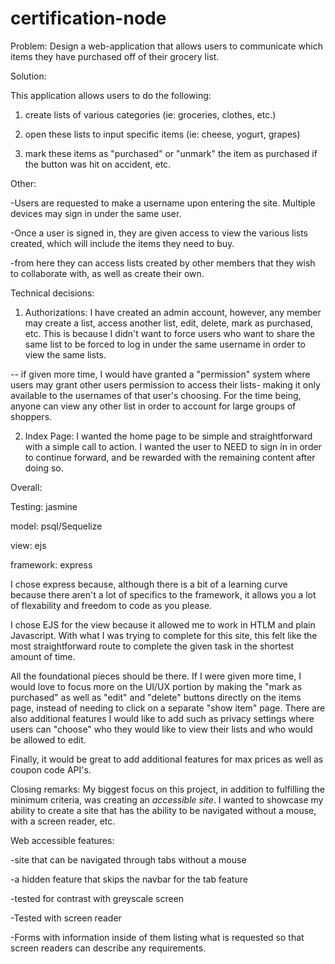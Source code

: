 # certification-node

Problem: Design a web-application that allows users to communicate which items they have purchased off of their grocery list.

Solution:

This application allows users to do the following:

1) create lists of various categories (ie: groceries, clothes, etc.)

2) open these lists to input specific items (ie: cheese, yogurt, grapes)

3) mark these items as "purchased" or "unmark" the item as purchased if the button was hit on accident, etc.

Other:

-Users are requested to make a username upon entering the site. Multiple devices may sign in under the same user.

-Once a user is signed in, they are given access to view the various lists created, which will include the items they need to buy.

-from here they can access lists created by other members that they wish to collaborate with, as well as create their own.

Technical decisions:

1) Authorizations: I have created an admin account, however, any member may create a list, access another list, edit, delete, mark as purchased, etc. This is because I didn't want to force users who want to share the same list to be forced to log in under the same username in order to view the same lists.

-- if given more time, I would have granted a "permission" system where users may grant other users permission to access their lists- making it only available to the usernames of that user's choosing. For the time being, anyone can view any other list in order to account for large groups of shoppers.

2) Index Page: I wanted the home page to be simple and straightforward with a simple call to action. I wanted the user to NEED to sign in in order to continue forward, and be rewarded with the remaining content after doing so.

Overall:

  Testing: jasmine

  model: psql/Sequelize

  view: ejs

  framework: express

  I chose express because, although there is a bit of a learning curve because there aren't a lot of specifics to the framework, it allows you a lot of flexability and freedom to code as you please.

  I chose EJS for the view because it allowed me to work in HTLM and plain Javascript. With what I was trying to complete for this site, this felt like the most straightforward route to complete the given task in the shortest amount of time.

All the foundational pieces should be there. If I were given more time, I would love to focus more on the UI/UX portion by making the "mark as purchased" as well as "edit" and "delete" buttons directly on the items page, instead of needing to click on a separate "show item" page. There are also additional features I would like to add such as privacy settings where users can "choose" who they would like to view their lists and who would be allowed to edit.

Finally, it would be great to add additional features for max prices as well as coupon code API's.

Closing remarks:
My biggest focus on this project, in addition to fulfilling the minimum criteria, was creating an *accessible site*. I wanted to showcase my ability to create a site that has the ability to be navigated without a mouse, with a screen reader, etc.

Web accessible features:

-site that can be navigated through tabs without a mouse

-a hidden feature that skips the navbar for the tab feature

-tested for contrast with greyscale screen

-Tested with screen reader

-Forms with information inside of them listing what is requested so that screen readers can describe any requirements. 
